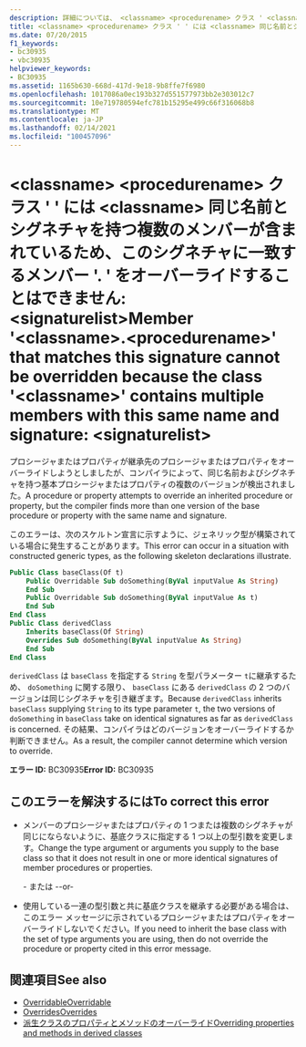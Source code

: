 ```yaml
---
description: 詳細については、 <classname> <procedurename> クラス ' <classname> ' に同じ名前とシグネチャを持つ複数のメンバーが含まれているため、このシグネチャに一致するメンバー '. ' をオーバーライドすることはできません。 <signaturelist>
title: <classname> <procedurename> クラス ' ' には <classname> 同じ名前とシグネチャを持つ複数のメンバーが含まれているため、このシグネチャに一致するメンバー '. ' をオーバーライドすることはできません:<signaturelist>
ms.date: 07/20/2015
f1_keywords:
- bc30935
- vbc30935
helpviewer_keywords:
- BC30935
ms.assetid: 1165b630-668d-417d-9e18-9b8ffe7f6980
ms.openlocfilehash: 1017086a0ec193b327d551577973bb2e303012c7
ms.sourcegitcommit: 10e719780594efc781b15295e499c66f316068b8
ms.translationtype: MT
ms.contentlocale: ja-JP
ms.lasthandoff: 02/14/2021
ms.locfileid: "100457096"
---
```

# <a name="member-classnameprocedurename-that-matches-this-signature-cannot-be-overridden-because-the-class-classname-contains-multiple-members-with-this-same-name-and-signature-signaturelist"></a><span data-ttu-id="6a04b-103">\<classname> \<procedurename> クラス ' ' には \<classname> 同じ名前とシグネチャを持つ複数のメンバーが含まれているため、このシグネチャに一致するメンバー '. ' をオーバーライドすることはできません:\<signaturelist></span><span class="sxs-lookup"><span data-stu-id="6a04b-103">Member '\<classname>.\<procedurename>' that matches this signature cannot be overridden because the class '\<classname>' contains multiple members with this same name and signature: \<signaturelist></span></span>

<span data-ttu-id="6a04b-104">プロシージャまたはプロパティが継承先のプロシージャまたはプロパティをオーバーライドしようとしましたが、コンパイラによって、同じ名前およびシグネチャを持つ基本プロシージャまたはプロパティの複数のバージョンが検出されました。</span><span class="sxs-lookup"><span data-stu-id="6a04b-104">A procedure or property attempts to override an inherited procedure or property, but the compiler finds more than one version of the base procedure or property with the same name and signature.</span></span>  
  
 <span data-ttu-id="6a04b-105">このエラーは、次のスケルトン宣言に示すように、ジェネリック型が構築されている場合に発生することがあります。</span><span class="sxs-lookup"><span data-stu-id="6a04b-105">This error can occur in a situation with constructed generic types, as the following skeleton declarations illustrate.</span></span>  
  
```vb  
Public Class baseClass(Of t)  
    Public Overridable Sub doSomething(ByVal inputValue As String)  
    End Sub  
    Public Overridable Sub doSomething(ByVal inputValue As t)  
    End Sub  
End Class  
Public Class derivedClass  
    Inherits baseClass(Of String)  
    Overrides Sub doSomething(ByVal inputValue As String)  
    End Sub  
End Class  
```  
  
 <span data-ttu-id="6a04b-106">`derivedClass` は `baseClass` を指定する `String` を型パラメーター `t`に継承するため、 `doSomething` に関する限り、 `baseClass` にある `derivedClass` の 2 つのバージョンは同じシグネチャを引き継ぎます。</span><span class="sxs-lookup"><span data-stu-id="6a04b-106">Because `derivedClass` inherits `baseClass` supplying `String` to its type parameter `t`, the two versions of `doSomething` in `baseClass` take on identical signatures as far as `derivedClass` is concerned.</span></span> <span data-ttu-id="6a04b-107">その結果、コンパイラはどのバージョンをオーバーライドするか判断できません。</span><span class="sxs-lookup"><span data-stu-id="6a04b-107">As a result, the compiler cannot determine which version to override.</span></span>  
  
 <span data-ttu-id="6a04b-108">**エラー ID:** BC30935</span><span class="sxs-lookup"><span data-stu-id="6a04b-108">**Error ID:** BC30935</span></span>  
  
## <a name="to-correct-this-error"></a><span data-ttu-id="6a04b-109">このエラーを解決するには</span><span class="sxs-lookup"><span data-stu-id="6a04b-109">To correct this error</span></span>  
  
- <span data-ttu-id="6a04b-110">メンバーのプロシージャまたはプロパティの 1 つまたは複数のシグネチャが同じにならないように、基底クラスに指定する 1 つ以上の型引数を変更します。</span><span class="sxs-lookup"><span data-stu-id="6a04b-110">Change the type argument or arguments you supply to the base class so that it does not result in one or more identical signatures of member procedures or properties.</span></span>  
  
     <span data-ttu-id="6a04b-111">- または -</span><span class="sxs-lookup"><span data-stu-id="6a04b-111">-or-</span></span>  
  
- <span data-ttu-id="6a04b-112">使用している一連の型引数と共に基底クラスを継承する必要がある場合は、このエラー メッセージに示されているプロシージャまたはプロパティをオーバーライドしないでください。</span><span class="sxs-lookup"><span data-stu-id="6a04b-112">If you need to inherit the base class with the set of type arguments you are using, then do not override the procedure or property cited in this error message.</span></span>  
  
## <a name="see-also"></a><span data-ttu-id="6a04b-113">関連項目</span><span class="sxs-lookup"><span data-stu-id="6a04b-113">See also</span></span>

- [<span data-ttu-id="6a04b-114">Overridable</span><span class="sxs-lookup"><span data-stu-id="6a04b-114">Overridable</span></span>](../language-reference/modifiers/overridable.md)
- [<span data-ttu-id="6a04b-115">Overrides</span><span class="sxs-lookup"><span data-stu-id="6a04b-115">Overrides</span></span>](../language-reference/modifiers/overrides.md)
- [<span data-ttu-id="6a04b-116">派生クラスのプロパティとメソッドのオーバーライド</span><span class="sxs-lookup"><span data-stu-id="6a04b-116">Overriding properties and methods in derived classes</span></span>](../programming-guide/language-features/objects-and-classes/inheritance-basics.md#overriding-properties-and-methods-in-derived-classes)
